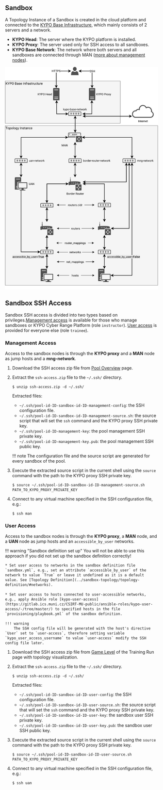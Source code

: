 ## Sandbox

A Topology Instance of a Sandbox is created in the cloud platform and connected to the [KYPO Base Infrastructure](../../../installation-guide/base-infrastructure/), which mainly consists of 2 servers and a network.

* **KYPO Head**: The server where the KYPO platform is installed.
* **KYPO Proxy**: The server used only for SSH access to all sandboxes.
* **KYPO Base Network**: The network where both servers and all sandboxes are connected through MAN ([more about management nodes](../sandbox-topology/topology-instance/#topology-instance-management)).

![topology-instance-blank](../../img/user-guide-advanced/sandboxes/topology-instance-blank.png)

## Sandbox SSH Access

Sandbox SSH access is divided into two types based on privileges.[Management access](#management-access) is available for those who manage sandboxes or KYPO Cyber Range Platform (role `instructor`). [User access](#user-access) is provided for everyone else (role `trainee`).

### Management Access

Access to the sandbox nodes is through the **KYPO proxy** and a **MAN** node as jump hosts and a **mng-network**.

1. Download the SSH access zip file from [Pool Overview](../../../user-guide-basic/sandbox-agenda/pool/#pool-overview) page.

2. Extract the `ssh-access.zip` file to the `~/.ssh/` directory.

    ```shell
    $ unzip ssh-access.zip -d ~/.ssh/
    ```

    Extracted files:

    * `~/.ssh/pool-id-ID-sandbox-id-ID-management-config`: the SSH configuration file.
    * `~/.ssh/pool-id-ID-sandbox-id-ID-management-source.sh`: the source script that will set the `ssh` command and the KYPO proxy SSH private key.
    * `~/.ssh/pool-id-ID-management-key`: the pool management SSH private key.
    * `~/.ssh/pool-id-ID-management-key.pub`: the pool management SSH public key.

    !!! note
        The configuration file and the source script are generated for every sandbox of the pool.

3. Execute the extracted source script in the current shell using the `source` command with the path to the KYPO proxy SSH private key.

    ```shell
    $ source ~/.ssh/pool-id-ID-sandbox-id-ID-management-source.sh PATH_TO_KYPO_PROXY_PRIVATE_KEY
    ```

4. Connect to any virtual machine specified in the SSH configuration file, e.g.:

    ```shell
    $ ssh man
    ```

### User Access

Access to the sandbox nodes is through the **KYPO proxy**, a **MAN** node, and a **UAN** node as jump hosts and an `accessible_by_user` networks.

!!! warning "Sandbox definition set up"
    You will not be able to use this approach if you did not set up the sandbox definition correctly!

    * Set user access to networks in the sandbox definition file `sandbox.yml`, e.g., set an attribute `accessible_by_user` of the network to value `True` or leave it undefined as it is a default value. See [Topology Definition](../sandbox-topology/topology-definition/#networks).

    * Set user access to hosts connected to user-accessible networks, e.g., apply Ansible role [kypo-user-access](https://gitlab.ics.muni.cz/CSIRT-MU-public/ansible-roles/kypo-user-access/-/tree/master/) to specified hosts in the file `provisioning/playbook.yml` of the sandbox definition.

    !!! warning
        The SSH config file will be generated with the host's directive `User` set to `user-access`, therefore setting variable `kypo_user_access_username` to value `user-access` modify the SSH config file later.

1. Download the SSH access zip file from [Game Level](../../../user-guide-basic/training-agenda/training-run/#3-game-level) of the Training Run page with topology visualization.

2. Extract the `ssh-access.zip` file to the `~/.ssh/` directory.

    ```shell
    $ unzip ssh-access.zip -d ~/.ssh/
    ```

    Extracted files:

    * `~/.ssh/pool-id-ID-sandbox-id-ID-user-config`: the SSH configuration file.
    * `~/.ssh/pool-id-ID-sandbox-id-ID-user-source.sh`: the source script that will set the `ssh` command and the KYPO proxy SSH private key.
    * `~/.ssh/pool-id-ID-sandbox-id-ID-user-key`: the sandbox user SSH private key.
    * `~/.ssh/pool-id-ID-sandbox-id-ID-user-key.pub`: the sandbox user SSH public key.

3. Execute the extracted source script in the current shell using the `source` command with the path to the KYPO proxy SSH private key.

    ```shell
    $ source ~/.ssh/pool-id-ID-sandbox-id-ID-user-source.sh PATH_TO_KYPO_PROXY_PRIVATE_KEY
    ```

4. Connect to any virtual machine specified in the SSH configuration file, e.g.:

    ```shell
    $ ssh uan
    ```
